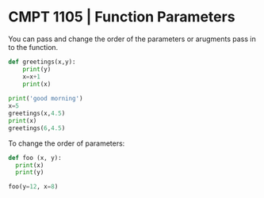 # CMPT 1105 | Function Parameters

You can pass and change the order of the parameters or arugments pass in to the function.

```python
def greetings(x,y):
    print(y)
    x=x+1
    print(x)
    
print('good morning')
x=5
greetings(x,4.5)
print(x)
greetings(6,4.5)
```

To change the order of parameters:
```python
def foo (x, y):
  print(x)
  print(y)

foo(y=12, x=8)
```
